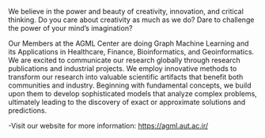 We believe in the power and beauty of creativity, innovation, and critical thinking. 
Do you care about creativity as much as we do? 
Dare to challenge the power of your mind’s imagination?

Our Members at the AGML Center are doing Graph Machine Learning and its Applications in Healthcare, Finance, Bioinformatics, and Geoinformatics.
We are excited to communicate our research globally through research publications and industrial projects. 
We employ innovative methods to transform our research into valuable scientific artifacts that benefit both communities and industry. 
Beginning with fundamental concepts, we build upon them to develop sophisticated models that analyze complex problems, ultimately leading to the discovery of exact or approximate solutions and predictions.

-Visit our website for more information: https://agml.aut.ac.ir/

<!---
agmlcenter/agmlcenter is a ✨ special ✨ repository because its `README.md` (this file) appears on your GitHub profile.
You can click the Preview link to take a look at your changes.
--->

